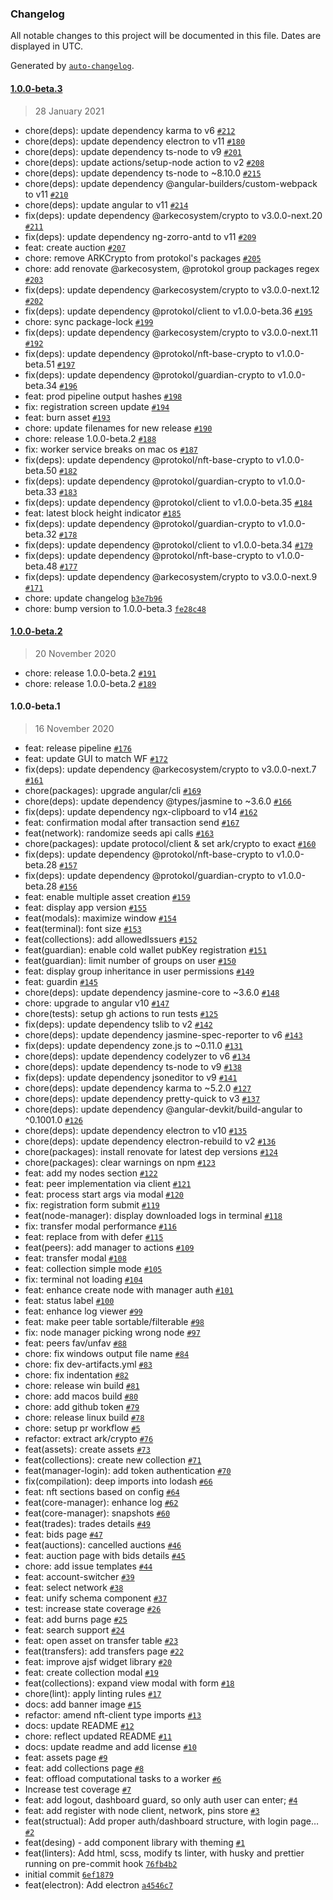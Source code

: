 ### Changelog

All notable changes to this project will be documented in this file. Dates are displayed in UTC.

Generated by [`auto-changelog`](https://github.com/CookPete/auto-changelog).

#### [1.0.0-beta.3](https://github.com/protokol/protokol-manager/compare/1.0.0-beta.2...1.0.0-beta.3)

> 28 January 2021

- chore(deps): update dependency karma to v6 [`#212`](https://github.com/protokol/protokol-manager/pull/212)
- chore(deps): update dependency electron to v11 [`#180`](https://github.com/protokol/protokol-manager/pull/180)
- chore(deps): update dependency ts-node to v9 [`#201`](https://github.com/protokol/protokol-manager/pull/201)
- chore(deps): update actions/setup-node action to v2 [`#208`](https://github.com/protokol/protokol-manager/pull/208)
- chore(deps): update dependency ts-node to ~8.10.0 [`#215`](https://github.com/protokol/protokol-manager/pull/215)
- chore(deps): update dependency @angular-builders/custom-webpack to v11 [`#210`](https://github.com/protokol/protokol-manager/pull/210)
- chore(deps): update angular to v11 [`#214`](https://github.com/protokol/protokol-manager/pull/214)
- fix(deps): update dependency @arkecosystem/crypto to v3.0.0-next.20 [`#211`](https://github.com/protokol/protokol-manager/pull/211)
- fix(deps): update dependency ng-zorro-antd to v11 [`#209`](https://github.com/protokol/protokol-manager/pull/209)
- feat: create auction [`#207`](https://github.com/protokol/protokol-manager/pull/207)
- chore: remove ARKCrypto from protokol's packages [`#205`](https://github.com/protokol/protokol-manager/pull/205)
- chore: add renovate @arkecosystem, @protokol group packages regex [`#203`](https://github.com/protokol/protokol-manager/pull/203)
- fix(deps): update dependency @arkecosystem/crypto to v3.0.0-next.12 [`#202`](https://github.com/protokol/protokol-manager/pull/202)
- fix(deps): update dependency @protokol/client to v1.0.0-beta.36 [`#195`](https://github.com/protokol/protokol-manager/pull/195)
- chore: sync package-lock [`#199`](https://github.com/protokol/protokol-manager/pull/199)
- fix(deps): update dependency @arkecosystem/crypto to v3.0.0-next.11 [`#192`](https://github.com/protokol/protokol-manager/pull/192)
- fix(deps): update dependency @protokol/nft-base-crypto to v1.0.0-beta.51 [`#197`](https://github.com/protokol/protokol-manager/pull/197)
- fix(deps): update dependency @protokol/guardian-crypto to v1.0.0-beta.34 [`#196`](https://github.com/protokol/protokol-manager/pull/196)
- feat: prod pipeline output hashes [`#198`](https://github.com/protokol/protokol-manager/pull/198)
- fix: registration screen update [`#194`](https://github.com/protokol/protokol-manager/pull/194)
- feat: burn asset [`#193`](https://github.com/protokol/protokol-manager/pull/193)
- chore: update filenames for new release [`#190`](https://github.com/protokol/protokol-manager/pull/190)
- chore: release 1.0.0-beta.2 [`#188`](https://github.com/protokol/protokol-manager/pull/188)
- fix: worker service breaks on mac os [`#187`](https://github.com/protokol/protokol-manager/pull/187)
- fix(deps): update dependency @protokol/nft-base-crypto to v1.0.0-beta.50 [`#182`](https://github.com/protokol/protokol-manager/pull/182)
- fix(deps): update dependency @protokol/guardian-crypto to v1.0.0-beta.33 [`#183`](https://github.com/protokol/protokol-manager/pull/183)
- fix(deps): update dependency @protokol/client to v1.0.0-beta.35 [`#184`](https://github.com/protokol/protokol-manager/pull/184)
- feat: latest block height indicator [`#185`](https://github.com/protokol/protokol-manager/pull/185)
- fix(deps): update dependency @protokol/guardian-crypto to v1.0.0-beta.32 [`#178`](https://github.com/protokol/protokol-manager/pull/178)
- fix(deps): update dependency @protokol/client to v1.0.0-beta.34 [`#179`](https://github.com/protokol/protokol-manager/pull/179)
- fix(deps): update dependency @protokol/nft-base-crypto to v1.0.0-beta.48 [`#177`](https://github.com/protokol/protokol-manager/pull/177)
- fix(deps): update dependency @arkecosystem/crypto to v3.0.0-next.9 [`#171`](https://github.com/protokol/protokol-manager/pull/171)
- chore: update changelog [`b3e7b96`](https://github.com/protokol/protokol-manager/commit/b3e7b96efd194f730f2eca52d2679745b89d64db)
- chore: bump version to 1.0.0-beta.3 [`fe28c48`](https://github.com/protokol/protokol-manager/commit/fe28c481d422729f19686998ad56699883fd776a)

#### [1.0.0-beta.2](https://github.com/protokol/protokol-manager/compare/1.0.0-beta.1...1.0.0-beta.2)

> 20 November 2020

- chore: release 1.0.0-beta.2 [`#191`](https://github.com/protokol/protokol-manager/pull/191)
- chore: release 1.0.0-beta.2 [`#189`](https://github.com/protokol/protokol-manager/pull/189)

#### 1.0.0-beta.1

> 16 November 2020

- feat: release pipeline [`#176`](https://github.com/protokol/protokol-manager/pull/176)
- feat: update GUI to match WF [`#172`](https://github.com/protokol/protokol-manager/pull/172)
- fix(deps): update dependency @arkecosystem/crypto to v3.0.0-next.7 [`#161`](https://github.com/protokol/protokol-manager/pull/161)
- chore(packages): upgrade angular/cli [`#169`](https://github.com/protokol/protokol-manager/pull/169)
- chore(deps): update dependency @types/jasmine to ~3.6.0 [`#166`](https://github.com/protokol/protokol-manager/pull/166)
- fix(deps): update dependency ngx-clipboard to v14 [`#162`](https://github.com/protokol/protokol-manager/pull/162)
- feat: confirmation modal after transaction send [`#167`](https://github.com/protokol/protokol-manager/pull/167)
- feat(network): randomize seeds api calls [`#163`](https://github.com/protokol/protokol-manager/pull/163)
- chore(packages): update protocol/client & set ark/crypto to exact [`#160`](https://github.com/protokol/protokol-manager/pull/160)
- fix(deps): update dependency @protokol/nft-base-crypto to v1.0.0-beta.28 [`#157`](https://github.com/protokol/protokol-manager/pull/157)
- fix(deps): update dependency @protokol/guardian-crypto to v1.0.0-beta.28 [`#156`](https://github.com/protokol/protokol-manager/pull/156)
- feat: enable multiple asset creation [`#159`](https://github.com/protokol/protokol-manager/pull/159)
- feat: display app version [`#155`](https://github.com/protokol/protokol-manager/pull/155)
- feat(modals): maximize window [`#154`](https://github.com/protokol/protokol-manager/pull/154)
- feat(terminal): font size [`#153`](https://github.com/protokol/protokol-manager/pull/153)
- feat(collections): add allowedIssuers [`#152`](https://github.com/protokol/protokol-manager/pull/152)
- feat(guardian): enable cold wallet pubKey registration [`#151`](https://github.com/protokol/protokol-manager/pull/151)
- feat(guardian): limit number of groups on user [`#150`](https://github.com/protokol/protokol-manager/pull/150)
- feat: display group inheritance in user permissions [`#149`](https://github.com/protokol/protokol-manager/pull/149)
- feat: guardin [`#145`](https://github.com/protokol/protokol-manager/pull/145)
- chore(deps): update dependency jasmine-core to ~3.6.0 [`#148`](https://github.com/protokol/protokol-manager/pull/148)
- chore: upgrade to angular v10 [`#147`](https://github.com/protokol/protokol-manager/pull/147)
- chore(tests): setup gh actions to run tests [`#125`](https://github.com/protokol/protokol-manager/pull/125)
- fix(deps): update dependency tslib to v2 [`#142`](https://github.com/protokol/protokol-manager/pull/142)
- chore(deps): update dependency jasmine-spec-reporter to v6 [`#143`](https://github.com/protokol/protokol-manager/pull/143)
- fix(deps): update dependency zone.js to ~0.11.0 [`#131`](https://github.com/protokol/protokol-manager/pull/131)
- chore(deps): update dependency codelyzer to v6 [`#134`](https://github.com/protokol/protokol-manager/pull/134)
- chore(deps): update dependency ts-node to v9 [`#138`](https://github.com/protokol/protokol-manager/pull/138)
- fix(deps): update dependency jsoneditor to v9 [`#141`](https://github.com/protokol/protokol-manager/pull/141)
- chore(deps): update dependency karma to ~5.2.0 [`#127`](https://github.com/protokol/protokol-manager/pull/127)
- chore(deps): update dependency pretty-quick to v3 [`#137`](https://github.com/protokol/protokol-manager/pull/137)
- chore(deps): update dependency @angular-devkit/build-angular to ^0.1001.0 [`#126`](https://github.com/protokol/protokol-manager/pull/126)
- chore(deps): update dependency electron to v10 [`#135`](https://github.com/protokol/protokol-manager/pull/135)
- chore(deps): update dependency electron-rebuild to v2 [`#136`](https://github.com/protokol/protokol-manager/pull/136)
- chore(packages): install renovate for latest dep versions [`#124`](https://github.com/protokol/protokol-manager/pull/124)
- chore(packages): clear warnings on npm [`#123`](https://github.com/protokol/protokol-manager/pull/123)
- feat: add my nodes section [`#122`](https://github.com/protokol/protokol-manager/pull/122)
- feat: peer implementation via client [`#121`](https://github.com/protokol/protokol-manager/pull/121)
- feat: process start args via modal [`#120`](https://github.com/protokol/protokol-manager/pull/120)
- fix: registration form submit [`#119`](https://github.com/protokol/protokol-manager/pull/119)
- feat(node-manager): display downloaded logs in terminal [`#118`](https://github.com/protokol/protokol-manager/pull/118)
- fix: transfer modal performance [`#116`](https://github.com/protokol/protokol-manager/pull/116)
- feat: replace from with defer [`#115`](https://github.com/protokol/protokol-manager/pull/115)
- feat(peers): add manager to actions [`#109`](https://github.com/protokol/protokol-manager/pull/109)
- feat: transfer modal [`#108`](https://github.com/protokol/protokol-manager/pull/108)
- feat: collection simple mode [`#105`](https://github.com/protokol/protokol-manager/pull/105)
- fix: terminal not loading [`#104`](https://github.com/protokol/protokol-manager/pull/104)
- feat: enhance create node with manager auth [`#101`](https://github.com/protokol/protokol-manager/pull/101)
- feat: status label [`#100`](https://github.com/protokol/protokol-manager/pull/100)
- feat: enhance log viewer [`#99`](https://github.com/protokol/protokol-manager/pull/99)
- feat: make peer table sortable/filterable [`#98`](https://github.com/protokol/protokol-manager/pull/98)
- fix: node manager picking wrong node [`#97`](https://github.com/protokol/protokol-manager/pull/97)
- feat: peers fav/unfav [`#88`](https://github.com/protokol/protokol-manager/pull/88)
- chore: fix windows output file name [`#84`](https://github.com/protokol/protokol-manager/pull/84)
- chore: fix dev-artifacts.yml [`#83`](https://github.com/protokol/protokol-manager/pull/83)
- chore: fix indentation [`#82`](https://github.com/protokol/protokol-manager/pull/82)
- chore: release win build [`#81`](https://github.com/protokol/protokol-manager/pull/81)
- chore: add macos build [`#80`](https://github.com/protokol/protokol-manager/pull/80)
- chore: add github token [`#79`](https://github.com/protokol/protokol-manager/pull/79)
- chore: release linux build [`#78`](https://github.com/protokol/protokol-manager/pull/78)
- chore: setup pr workflow [`#5`](https://github.com/protokol/protokol-manager/pull/5)
- refactor: extract ark/crypto [`#76`](https://github.com/protokol/protokol-manager/pull/76)
- feat(assets): create assets [`#73`](https://github.com/protokol/protokol-manager/pull/73)
- feat(collections): create new collection [`#71`](https://github.com/protokol/protokol-manager/pull/71)
- feat(manager-login): add token authentication [`#70`](https://github.com/protokol/protokol-manager/pull/70)
- fix(compilation): deep imports into lodash [`#66`](https://github.com/protokol/protokol-manager/pull/66)
- feat: nft sections based on config [`#64`](https://github.com/protokol/protokol-manager/pull/64)
- feat(core-manager): enhance log [`#62`](https://github.com/protokol/protokol-manager/pull/62)
- feat(core-manager): snapshots [`#60`](https://github.com/protokol/protokol-manager/pull/60)
- feat(trades): trades details [`#49`](https://github.com/protokol/protokol-manager/pull/49)
- feat: bids page [`#47`](https://github.com/protokol/protokol-manager/pull/47)
- feat(auctions): cancelled auctions [`#46`](https://github.com/protokol/protokol-manager/pull/46)
- feat: auction page with bids details [`#45`](https://github.com/protokol/protokol-manager/pull/45)
- chore: add issue templates [`#44`](https://github.com/protokol/protokol-manager/pull/44)
- feat: account-switcher [`#39`](https://github.com/protokol/protokol-manager/pull/39)
- feat: select network [`#38`](https://github.com/protokol/protokol-manager/pull/38)
- feat: unify schema component [`#37`](https://github.com/protokol/protokol-manager/pull/37)
- test: increase state coverage [`#26`](https://github.com/protokol/protokol-manager/pull/26)
- feat: add burns page [`#25`](https://github.com/protokol/protokol-manager/pull/25)
- feat: search support [`#24`](https://github.com/protokol/protokol-manager/pull/24)
- feat: open asset on transfer table [`#23`](https://github.com/protokol/protokol-manager/pull/23)
- feat(transfers): add transfers page [`#22`](https://github.com/protokol/protokol-manager/pull/22)
- feat: improve ajsf widget library [`#20`](https://github.com/protokol/protokol-manager/pull/20)
-  feat: create collection modal [`#19`](https://github.com/protokol/protokol-manager/pull/19)
- feat(collections): expand view modal with form [`#18`](https://github.com/protokol/protokol-manager/pull/18)
- chore(lint): apply linting rules [`#17`](https://github.com/protokol/protokol-manager/pull/17)
- docs: add banner image [`#15`](https://github.com/protokol/protokol-manager/pull/15)
- refactor: amend nft-client type imports [`#13`](https://github.com/protokol/protokol-manager/pull/13)
- docs: update README [`#12`](https://github.com/protokol/protokol-manager/pull/12)
- chore: reflect updated README [`#11`](https://github.com/protokol/protokol-manager/pull/11)
- docs: update readme and add license [`#10`](https://github.com/protokol/protokol-manager/pull/10)
- feat: assets page [`#9`](https://github.com/protokol/protokol-manager/pull/9)
- feat: add collections page [`#8`](https://github.com/protokol/protokol-manager/pull/8)
- feat: offload computational tasks to a worker [`#6`](https://github.com/protokol/protokol-manager/pull/6)
- Increase test coverage [`#7`](https://github.com/protokol/protokol-manager/pull/7)
- feat: add logout, dashboard guard, so only auth user can enter; [`#4`](https://github.com/protokol/protokol-manager/pull/4)
- feat: add register with node client, network, pins store [`#3`](https://github.com/protokol/protokol-manager/pull/3)
- feat(structual): Add proper auth/dashboard structure, with login page… [`#2`](https://github.com/protokol/protokol-manager/pull/2)
- feat(desing) - add component library with theming [`#1`](https://github.com/protokol/protokol-manager/pull/1)
- feat(linters): Add html, scss, modify ts linter, with husky and prettier running on pre-commit hook [`76fb4b2`](https://github.com/protokol/protokol-manager/commit/76fb4b2776a0f73e8c03834a55a458c45c244831)
- initial commit [`6ef1879`](https://github.com/protokol/protokol-manager/commit/6ef18798dc49af8a2ee76a3d1ae44b516341e806)
- feat(electron): Add electron [`a4546c7`](https://github.com/protokol/protokol-manager/commit/a4546c75cff227b075b616cefdd597093c373011)
